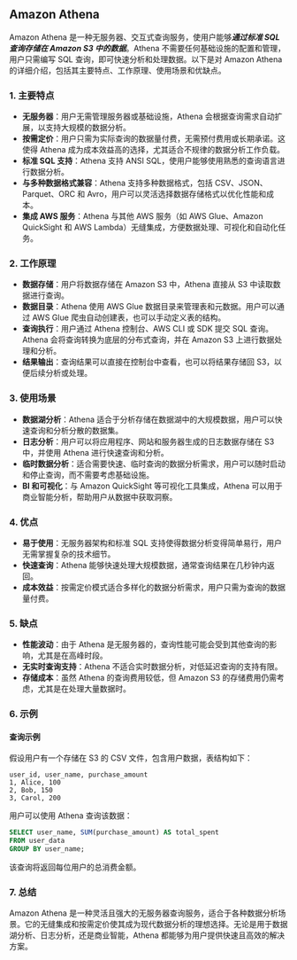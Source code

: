 ## Amazon Athena

Amazon Athena 是一种无服务器、交互式查询服务，使用户能够***通过标准 SQL 查询存储在 Amazon S3 中的数据***。Athena 不需要任何基础设施的配置和管理，用户只需编写 SQL 查询，即可快速分析和处理数据。以下是对 Amazon Athena 的详细介绍，包括其主要特点、工作原理、使用场景和优缺点。

### 1. **主要特点**
- **无服务器**：用户无需管理服务器或基础设施，Athena 会根据查询需求自动扩展，以支持大规模的数据分析。
- **按需定价**：用户只需为实际查询的数据量付费，无需预付费用或长期承诺。这使得 Athena 成为成本效益高的选择，尤其适合不规律的数据分析工作负载。
- **标准 SQL 支持**：Athena 支持 ANSI SQL，使用户能够使用熟悉的查询语言进行数据分析。
- **与多种数据格式兼容**：Athena 支持多种数据格式，包括 CSV、JSON、Parquet、ORC 和 Avro，用户可以灵活选择数据存储格式以优化性能和成本。
- **集成 AWS 服务**：Athena 与其他 AWS 服务（如 AWS Glue、Amazon QuickSight 和 AWS Lambda）无缝集成，方便数据处理、可视化和自动化任务。

### 2. **工作原理**
- **数据存储**：用户将数据存储在 Amazon S3 中，Athena 直接从 S3 中读取数据进行查询。
- **数据目录**：Athena 使用 AWS Glue 数据目录来管理表和元数据。用户可以通过 AWS Glue 爬虫自动创建表，也可以手动定义表的结构。
- **查询执行**：用户通过 Athena 控制台、AWS CLI 或 SDK 提交 SQL 查询。Athena 会将查询转换为底层的分布式查询，并在 Amazon S3 上进行数据处理和分析。
- **结果输出**：查询结果可以直接在控制台中查看，也可以将结果存储回 S3，以便后续分析或处理。

### 3. **使用场景**
- **数据湖分析**：Athena 适合于分析存储在数据湖中的大规模数据，用户可以快速查询和分析分散的数据集。
- **日志分析**：用户可以将应用程序、网站和服务器生成的日志数据存储在 S3 中，并使用 Athena 进行快速查询和分析。
- **临时数据分析**：适合需要快速、临时查询的数据分析需求，用户可以随时启动和停止查询，而不需要考虑基础设施。
- **BI 和可视化**：与 Amazon QuickSight 等可视化工具集成，Athena 可以用于商业智能分析，帮助用户从数据中获取洞察。

### 4. **优点**
- **易于使用**：无服务器架构和标准 SQL 支持使得数据分析变得简单易行，用户无需掌握复杂的技术细节。
- **快速查询**：Athena 能够快速处理大规模数据，通常查询结果在几秒钟内返回。
- **成本效益**：按需定价模式适合多样化的数据分析需求，用户只需为查询的数据量付费。

### 5. **缺点**
- **性能波动**：由于 Athena 是无服务器的，查询性能可能会受到其他查询的影响，尤其是在高峰时段。
- **无实时查询支持**：Athena 不适合实时数据分析，对低延迟查询的支持有限。
- **存储成本**：虽然 Athena 的查询费用较低，但 Amazon S3 的存储费用仍需考虑，尤其是在处理大量数据时。

### 6. **示例**
#### 查询示例
假设用户有一个存储在 S3 的 CSV 文件，包含用户数据，表结构如下：
```plaintext
user_id, user_name, purchase_amount
1, Alice, 100
2, Bob, 150
3, Carol, 200
```
用户可以使用 Athena 查询该数据：
```sql
SELECT user_name, SUM(purchase_amount) AS total_spent
FROM user_data
GROUP BY user_name;
```
该查询将返回每位用户的总消费金额。

### 7. **总结**
Amazon Athena 是一种灵活且强大的无服务器查询服务，适合于各种数据分析场景。它的无缝集成和按需定价使其成为现代数据分析的理想选择。无论是用于数据湖分析、日志分析，还是商业智能，Athena 都能够为用户提供快速且高效的解决方案。
